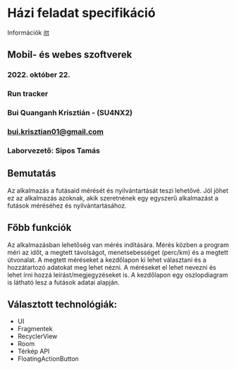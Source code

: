# Házi feladat specifikáció

Információk [itt](https://viauac00.github.io/laborok/hf)

## Mobil- és webes szoftverek
### 2022. október 22.
### Run tracker
### Bui Quanganh Krisztián - (SU4NX2)
### bui.krisztian01@gmail.com 
### Laborvezető: Sipos Tamás

## Bemutatás

Az alkalmazás a futásaid mérését és nyilvántartását teszi lehetővé. Jól jöhet ez az alkalmazás azoknak, akik szeretnének egy egyszerű alkalmazást a futások méréséhez és nyilvántartásához.

## Főbb funkciók

Az alkalmazásban lehetőség van mérés indítására. Mérés közben a program méri az időt, a megtett távolságot, menetsebességet (perc/km) és a megtett útvonalat. A megtett méréseket a kezdőlapon ki lehet választani és a hozzátartozó adatokat meg lehet nézni. A méréseket el lehet nevezni és lehet írni hozzá leírást/megjegyzéseket is. A kezdőlapon egy oszlopdiagram is látható lesz a futások adatai alapján.

## Választott technológiák:

- UI
- Fragmentek
- RecyclerView
- Room
- Térkép API
- FloatingActionButton
